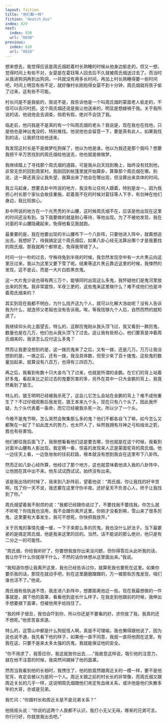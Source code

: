 ```yaml
---
layout: fiction
title: "他们都一样"
fiction: "deatch_bus"
index: 829
next:
  index: 830
  url: "0830"
previous:
  index: 828
  url: "0828"
---
```

想来想去，我觉得应该是周氏烟趁着村长熟睡的时候从他身边偷走的。但又一想，觉得时间上有些不对，女婴是在葛钰等人回去后不久就被周氏烟送过去了。而当时从我进狗洞再到出狗洞，一共就没有用多长时间，再加上村长熟睡得要一些时间吧，时间上明显有些不足，就好像村长刚抱得女婴不到十分钟，周氏烟就将孩子偷了过来，这有些不可能。

村长问是不是我偷的，我说不是，我告诉他是一个叫周氏烟的蒙面老人偷走的，不信可以去问村民。这个周氏烟还说是我让他送来的，明显是想嫁祸于我。关于我所说的话，他说他会去调查，倘若有假，绝对不会饶了我。

临走前，他问我是不是真的有一个叫周氏烟的老头？我说是，现在我也在找他，只是他也是神出鬼没的，特别难找。他说他也会留意一下，要是真有此人，如果我找到的话，让我抓住给他送来。

我发现这村长是不是做梦吃狗屎了，他以为他是谁，他以为我还是那个我吗？想要我把千辛万苦找到的周氏烟给他送去，他也就是做做梦。

我继续踏上了寻找那个周氏烟的道路，可是我从白天找到晚上，始终没有找到他，非常无奈的回到周家村。我刚回到帐篷里就开始算卦，算算那个周氏烟在哪。别说，这一算还真没让我失望，我算出来了他会在哪出现，但没算出来具体的时间。

我立马起身，想要去卦中所说的地方，我没有让任何人跟着，特别是龙一。因为我担心村长那个家伙会故技重施，趁着我不在的时候对葛钰等人下手，有剑神在他们身边，我比较放心。

卦中所说的地方在一个光秃秃的半山腰，这时候周氏烟不在，应该是他出现在这里的时间还没有到。当下我要做的就是耐心等待，等他出现。为了不被他发现，我在对面的半山腰隐藏起来，免得他看见我就跑。

最重要的是，我在他要出现的半山腰布下一个八卦阵，只要他进入阵中，就甭想逃出去。我想好了，待我搞定这个周氏烟后，如果八卦心经无法算出哪个才是我要找的周氏烟，那我就两个都带走，免得我带错了人。

时间一分一秒的过去，守株待兔到半夜的时候，我忽然发现空中有一大片黑云向这里压过来，我以为这里又要下雪了呢。结果等这片黑云靠近这里的时候，我悚然的发现，这不是云，而是一大片白脸黑衣鬼。

这一大片鬼少说也得有两三万个，能够同时出现这么多鬼，我怀疑他们是鬼河里放出来的厉鬼。我非常震惊，半夜三更的，这些鬼来这里做什么？难不成他们也是冲着周氏烟来的？

其实到现在我都不明白，为什么找齐这九个人，就可以化解大浩劫呢？没有人告诉我为什么，就连师父老祖也没有告诉我。唉，等我找够九个人后，自然而然的就知道了。

我继续仰头向上面望去，特么的，这群厉鬼刚从我头顶飞过，我又看到一群厉鬼，数量也是在几万，他们也从我头顶飞了过去。这让我有些担心，他们要真是冲着周氏烟来的，我该怎么应付这么多鬼？

然而让我更没想到的是，这一拨厉鬼来了之后，又有一拨，还是几万。万万让我没想到的是，一拨之后，还有一拨，我没具体数，但至少来了百十拨鬼，这些鬼的数量加起来，就算没有八百万，也得有三四百万。

再之后，我看到有数十只大金鸟飞了过来，也就是所谓的金鹏。在它们的背上站着好多鬼，看起来比之前过去的鬼要厉害的多，另外在其中一只大金鹏的背上，我竟然看到了狼王。

特么的，狼王明明已经被我杀死了，这会儿它怎么会站在金鹏的背上？难不成他重生了？不过仔细观察后我发现，狼王本来九个头，现在只有八个头了。因此我怀疑，九个头代表着一条命，而它已经被我杀死一次，所以少了一个头。

今晚不是鬼节啊，怎么突然会聚集那么多的鬼？他们不都各自飞了嘛，如今怎么又都聚在一起了？如此庞大的势力，也太吓人了，纵然我拥有月神之弓和烛龙之箭，我也有些害怕。

他们都往我后面飞了，我倒想看看他们这是要去哪，但也就是在这个时候，我看到对面半山腰有人影出现。我定睛一看，惊喜的发现来人正是蒙面驼背的周氏烟。他一边往天上看，一边急匆匆的往前赶路，根本就没有想到我会在这里布下八卦阵。

然而正如八卦心经所算，他经过了那个地方，这也就意味着他进入我的八卦阵中，让他困在其中出不来。他东试试西试试，始终没有出来。

该是我出场的时候了，我来到八卦阵前，望着他说：“周氏烟，你让我找的好辛苦啊，找了你一天不说，我还要在这里守你半夜。还好皇天不负苦心人，终于让我找到了你。”

周氏烟望着我不耐烦的说：“我都已经跟你说过了，不要找我不要找我，你怎么就不听呢？你找我也没用，我不会跟你离开这里。你刚才没看到嘛，雪山来了很多厉鬼，这里要有大事发生，我可不想死，你快把我放开。”

关于厉鬼的事情先缓一缓，一下子来那么多的厉鬼，我也没什么好法子。当下最要紧的是搞定周氏烟，他是我来这里的目的。当然，话不能说的那么绝对，他只是有二分之一的可能性。

“周氏烟，你给我听好了，你要想我放你出来没问题，但你得答应从此听我的话，我让你干什么你就得干什么，不然的话你休想从这里面出来。”我说。

“我知道你想让我离开这里，我也已经告诉过你，就算死我也要死在这里。如果你要杀我的话，那现在就动手吧，别在这里磨磨蹭蹭的，万一被那些厉鬼发现，咱们谁也活不了。”他说。

周氏烟有些执迷不悟，我走进八卦阵中，想要距离他近一些。现在我最想做的一件事就是，摘下他的面罩，看看他到底长什么样子。在我走到他跟前的时候，我伸出手想要摘下面罩，但被他用手给挡住了。

“我的样子很丑，我怕会吓到你，所以你还是不要看的好。求你放了我，我真的还不想死。”他苦苦哀求道。

特么的，这雪山中都是什么狗屁怪人啊，真是不可理喻。我也懒得跟他说了，因为说也说不通，我先看下他的样子，如果他一直不同意，我就一直将他困在这里。有我在这，只要不是来太多太强的厉鬼，我就能保证他的安全。

“你不用求了，我答应你，我这就放你出去……”我故意这样说，吸引他的注意力，就在他不注意的时候，我突然间摘掉了他的面罩。

然而当我看到他的长相时，我愣住了，他的脸竟然跟周近关的一模一样，要不是他驼背，肯定会被以为是同一个人。周近关跟之前的村长长的非常像，而周氏烟又跟周近关长的几乎一样，这说明周氏烟跟他们肯定有血缘关系，或许他是他们失散多年的大哥，亦或是兄弟。

我忙问：“你跟村长和周近关是不是兄弟关系？”

他摇摇头说：“你说的这两个人我都不认识，我打小无父无母，哪来的兄弟可言。你行行好，你就放我出去吧。”